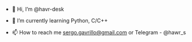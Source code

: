 - 👋 Hi, I’m @havr-desk

- 🌱 I’m currently learning Python, C/C++

- 📫 How to reach me sergo.gavrillo@gmail.com or Telegram - @hawr_s

<!---
havr-desk/havr-desk is a ✨ special ✨ repository because its `README.md` (this file) appears on your GitHub profile.
You can click the Preview link to take a look at your changes.
--->
